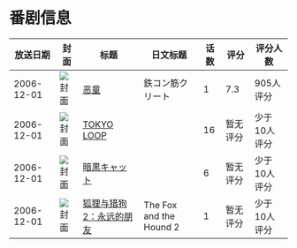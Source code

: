 # 番剧信息

|放送日期|封面|标题|日文标题|话数|评分|评分人数|
|---|---|---|---|---|---|---|
|2006-12-01|![封面](https://lain.bgm.tv/pic/cover/c/49/8f/6437_q82oC.jpg)|[恶童](https://bangumi.tv/subject/6437)|鉄コン筋クリート|1|7.3|905人评分|
|2006-12-01|![封面](https://lain.bgm.tv/pic/cover/c/6d/f4/189665_4JQnS.jpg)|[TOKYO LOOP](https://bangumi.tv/subject/189665)||16|暂无评分|少于10人评分|
|2006-12-01|![封面](https://lain.bgm.tv/pic/cover/c/e8/47/112449_94z1H.jpg)|[暗黒キャット](https://bangumi.tv/subject/112449)||6|暂无评分|少于10人评分|
|2006-12-01|![封面](https://lain.bgm.tv/pic/cover/c/6d/39/113083_Zm0W9.jpg)|[狐狸与猎狗2：永远的朋友](https://bangumi.tv/subject/113083)|The Fox and the Hound 2|1|暂无评分|少于10人评分|
